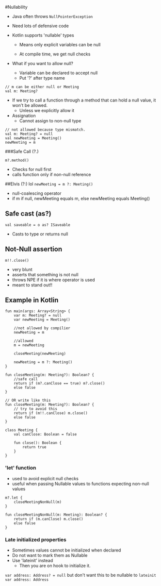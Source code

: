 #Nullability

* Java often throws `NullPointerException`
* Need lots of defensive code
* Kotlin supports 'nullable' types
    * Means only explicit variables can be null
    
    * At compile time, we get null checks
    
* What if you want to allow null?
    * Variable can be declared to accept null
    * Put  '?' after type name
    
```
// m can be either null or Meeting
val m: Meeting?
```

* If we try to call a function through a method that can hold a null value, it won't be allowed.
    * Unless we explicitly allow it 
* Assignation
    * Cannot assign to non-null type
    
```
// not allowed because type mismatch.
val m: Meeting? = null
val newMeeting = Meeting()
newMeeting = m
```

###Safe Call (?.)

`m?.method()`
* Checks for null first
* calls function only if non-null reference

##Elvis (?:) lol
`newMeeting = m ?: Meeting()`
* null-coalescing operator
* if m if null, newMeeting equals m, else newMeeting equals Meeting()

## Safe cast (as?)
`val saveable = o as? ISaveable`
* Casts to type or returns null

## Not-Null assertion
`m!!.close()`
* very blunt 
* asserts that something is not null
* throws NPE if it is where operator is used
* meant to stand out!!

## Example in Kotlin

```
fun main(args: Array<String> {
    var m: Meeting? = null
    var newMeeting = Meeting()

    //not allowed by compilier
    newMeeting = m
    
    //allowed
    m = newMeeting

    closeMeeting(newMeeting)

    newMeeting = m ?: Meeting()
}

fun closeMeeting(m: Meeting?): Boolean? {
    //safe call
    return if (m?.canClose == true) m?.close()
    else false
}

// OR write like this
fun closeMeeting(m: Meeting?): Boolean? {
    // try to avoid this
    return if (m!!.canClose) m.close()
    else false
}

class Meeting {
    val canClose: Boolean = false

    fun close(): Boolean {
        return true
    }
}
```

### 'let' function
* used to avoid explicit null checks
* useful when passing Nullable values to functions expecting non-null values

```
m?.let {
    closeMeetingNonNull(m)
}

fun closeMeetingNonNull(m: Meeting): Boolean? {
    return if (m.canClose) m.close()
    else false
}
```

### Late initialized properties
* Sometimes values cannot be initialized when declared
* Do not want to mark them as Nullable
* Use 'lateinit' instead
    * Then you are on hook to initialize it.

`var address: Address? = null` but don't want this to be nullable to
`lateinit var address: Address`
